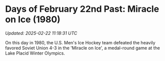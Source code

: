 # Days of February 22nd Past: Miracle on Ice (1980)

_Updated: 2025-02-22 11:18:31 UTC_

On this day in 1980, the U.S. Men's Ice Hockey team defeated the heavily favored Soviet Union 4-3 in the 'Miracle on Ice', a medal-round game at the Lake Placid Winter Olympics.

